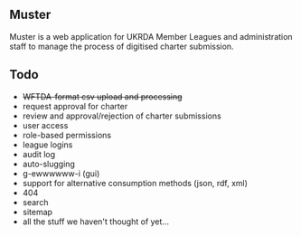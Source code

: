 ## Muster

Muster is a web application for UKRDA Member Leagues and administration staff to manage the process of digitised charter submission.

## Todo
- <del>WFTDA-format csv upload and processing</del>
- request approval for charter
- review and approval/rejection of charter submissions
- user access
 - role-based permissions
 - league logins
- audit log
- auto-slugging
- g-ewwwwww-i (gui)
- support for alternative consumption methods (json, rdf, xml)
- 404
- search
- sitemap
- all the stuff we haven't thought of yet...
